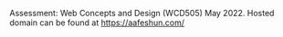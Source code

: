 Assessment: Web Concepts and Design (WCD505) May 2022. Hosted domain can be found at https://aafeshun.com/
